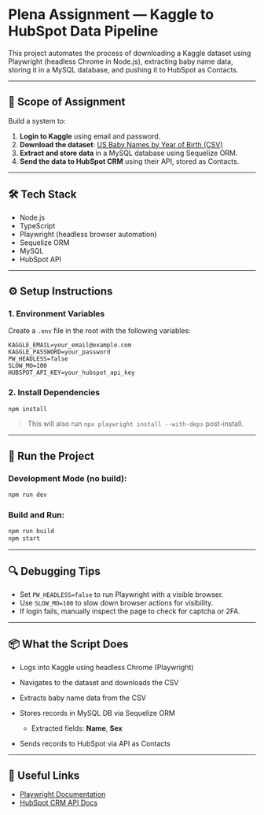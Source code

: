 # Plena Assignment — Kaggle to HubSpot Data Pipeline

This project automates the process of downloading a Kaggle dataset using Playwright (headless Chrome in Node.js), extracting baby name data, storing it in a MySQL database, and pushing it to HubSpot as Contacts.

---

## 🧾 Scope of Assignment

Build a system to:

1. **Login to Kaggle** using email and password.
2. **Download the dataset**: [US Baby Names by Year of Birth (CSV)](https://www.kaggle.com/datasets/thedevastator/us-baby-names-by-year-of-birth?select=babyNamesUSYOB-full.csv)
3. **Extract and store data** in a MySQL database using Sequelize ORM.
4. **Send the data to HubSpot CRM** using their API, stored as Contacts.

---

## 🛠️ Tech Stack

* Node.js
* TypeScript
* Playwright (headless browser automation)
* Sequelize ORM
* MySQL
* HubSpot API

---

## ⚙️ Setup Instructions

### 1. Environment Variables

Create a `.env` file in the root with the following variables:

```env
KAGGLE_EMAIL=your_email@example.com
KAGGLE_PASSWORD=your_password
PW_HEADLESS=false
SLOW_MO=100
HUBSPOT_API_KEY=your_hubspot_api_key
```

### 2. Install Dependencies

```bash
npm install
```

> This will also run `npx playwright install --with-deps` post-install.

---

## 🚀 Run the Project

### Development Mode (no build):

```bash
npm run dev
```

### Build and Run:

```bash
npm run build
npm start
```

---

## 🔍 Debugging Tips

* Set `PW_HEADLESS=false` to run Playwright with a visible browser.
* Use `SLOW_MO=100` to slow down browser actions for visibility.
* If login fails, manually inspect the page to check for captcha or 2FA.

---

## 📦 What the Script Does

* Logs into Kaggle using headless Chrome (Playwright)
* Navigates to the dataset and downloads the CSV
* Extracts baby name data from the CSV
* Stores records in MySQL DB via Sequelize ORM

  * Extracted fields: **Name**, **Sex**
* Sends records to HubSpot via API as Contacts

---

## 🔗 Useful Links

* [Playwright Documentation](https://playwright.dev/)
* [HubSpot CRM API Docs](https://developers.hubspot.com/docs/api/crm/contacts)

